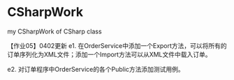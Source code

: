 # CSharpWork
my CSharpWork of CSharp class


【作业05】0402更新
e1. 在OrderService中添加一个Export方法，可以将所有的订单序列化为XML文件；添加一个Import方法可以从XML文件中载入订单。

e2. 对订单程序中OrderService的各个Public方法添加测试用例。

